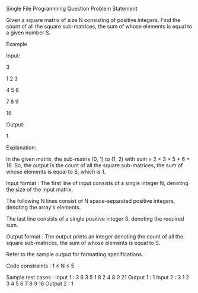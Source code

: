 Single File Programming Question
Problem Statement



Given a square matrix of size N consisting of positive integers. Find the count of all the square sub-matrices, the sum of whose elements is equal to a given number S.



Example



Input:

3

1 2 3

4 5 6

7 8 9

16

Output:

1

Explanation:

In the given matrix, the sub-matrix (0, 1) to (1, 2) with sum = 2 + 3 + 5 + 6 = 16. So, the output is the count of all the square sub-matrices, the sum of whose elements is equal to S, which is 1.

Input format :
The first line of input consists of a single integer N, denoting the size of the input matrix.

The following N lines consist of N space-separated positive integers, denoting the array's elements.

The last line consists of a single positive integer S, denoting the required sum.

Output format :
The output prints an integer denoting the count of all the square sub-matrices, the sum of whose elements is equal to S.



Refer to the sample output for formatting specifications.

Code constraints :
1 ≤ N ≤ 5

Sample test cases :
Input 1 :
3
6 3 5 
1 8 2 
4 8 0
21
Output 1 :
1
Input 2 :
3
1 2 3
4 5 6
7 8 9
16
Output 2 :
1
